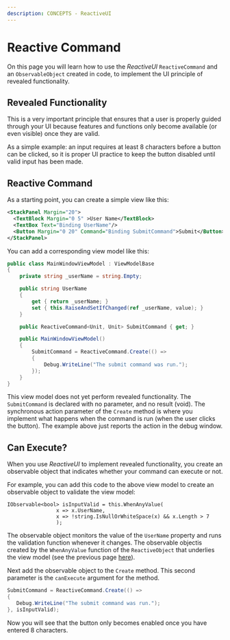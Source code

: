 ```yaml
---
description: CONCEPTS - ReactiveUI
---
```


# Reactive Command

On this page you will learn how to use the _ReactiveUI_ `ReactiveCommand` and an `ObservableObject` created in code, to implement the UI principle of revealed functionality.&#x20;

## Revealed Functionality

This is a very important principle that ensures that a user is properly guided through your UI because features and functions only become available (or even visible) once they are valid. &#x20;

As a simple example: an input requires at least 8 characters before a button can be clicked, so it is proper UI practice to keep the button disabled until valid input has been made.

## Reactive Command&#x20;

As a starting point, you can create a simple view like this:

```xml
<StackPanel Margin="20">
  <TextBlock Margin="0 5" >User Name</TextBlock>
  <TextBox Text="Binding UserName"/>
  <Button Margin="0 20" Command="Binding SubmitCommand">Submit</Button>
</StackPanel>
```

<!--<figure><img src="../../.gitbook/assets/image (2) (1) (1) (1).png" alt=""><figcaption></figcaption></figure>-->

You can add a corresponding view model like this:

```csharp
public class MainWindowViewModel : ViewModelBase
{
    private string _userName = string.Empty;

    public string UserName
    {
        get { return _userName; }
        set { this.RaiseAndSetIfChanged(ref _userName, value); }
    }

    public ReactiveCommand<Unit, Unit> SubmitCommand { get; }

    public MainWindowViewModel()
    {
        SubmitCommand = ReactiveCommand.Create(() => 
        {
            Debug.WriteLine("The submit command was run.");
        }); 
    }
}
```

This view model does not yet perform revealed functionality. The `SubmitCommand` is declared with no parameter, and no result (void). The synchronous action parameter of the `Create` method is where you implement what happens when the command is run (when the user clicks the button). The example above just reports the action in the debug window.

<!--<figure><img src="../../.gitbook/assets/image (6) (1) (1).png" alt=""><figcaption></figcaption></figure>-->

## Can Execute?

When you use _ReactiveUI_ to implement revealed functionality, you create an observable object that indicates whether your command can execute or not.&#x20;

For example, you can add this code to the above view model to create an observable object to validate the view model:

```
IObservable<bool> isInputValid = this.WhenAnyValue(
                x => x.UserName,
                x => !string.IsNullOrWhiteSpace(x) && x.Length > 7
                );
```

The observable object monitors the value of the `UserName` property and runs the validation function whenever it changes. The observable objectis created by the `WhenAnyValue` function of the `ReactiveObject` that underlies the view model (see the previous page [here](reactive-view-model.md)).

Next add the observable object to the `Create` method. This second parameter is the `canExecute` argument for the method.

```csharp
SubmitCommand = ReactiveCommand.Create(() => 
{
   Debug.WriteLine("The submit command was run.");
}, isInputValid); 
```

Now you will see that the button only becomes enabled once you have entered 8 characters.

<!--<figure><img src="../../.gitbook/assets/image (6) (1) (2).png" alt=""><figcaption></figcaption></figure>-->

&#x20;  &#x20;

&#x20;&#x20;
